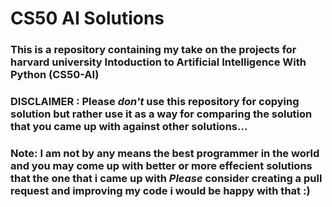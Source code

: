# CS50 AI Solutions
### This is a repository containing my take on the projects for harvard university Intoduction to Artificial Intelligence With Python (CS50-AI)

### DISCLAIMER : Please ***don't***  use this repository for copying solution but rather use it as a way for comparing the solution that you came up with against other solutions...
 
 ### Note: I am not by any means the best programmer in the world and you may come up with better or more effecient solutions that the one that i came up with ***Please*** consider creating a pull request and improving my code i would be happy with that :)